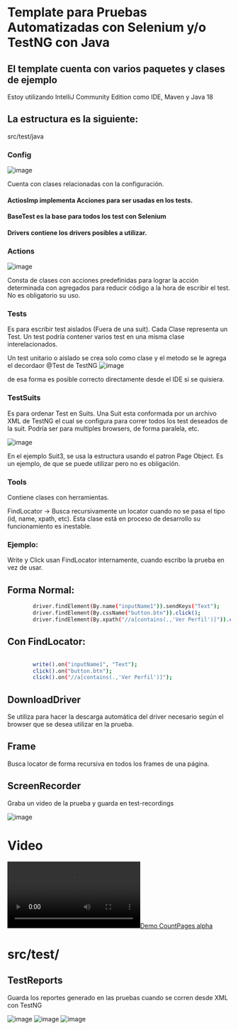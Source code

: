# Template para Pruebas Automatizadas con Selenium y/o TestNG con Java

## El template cuenta con varios paquetes y clases de ejemplo

Estoy utilizando IntelliJ Community Edition como IDE, Maven y Java 18

## La estructura es la siguiente:

src/test/java

### Config
![image](https://user-images.githubusercontent.com/850505/187938402-0a9336bb-def2-4aeb-bc1c-0a2fc305e1e2.png)


Cuenta con clases relacionadas con la configuración.

#### ActiosImp implementa Acciones para ser usadas en los tests.

#### BaseTest es la base para todos los test con Selenium

#### Drivers contiene los drivers posibles a utilizar.

### Actions

![image](https://user-images.githubusercontent.com/850505/187938322-79d20f45-fe6b-40dd-9b0b-9f6aeea19057.png)


Consta de clases con acciones predefinidas para lograr la acción determinada con agregados para reducir código a la hora
de escribir el test. No es obligatorio su uso.

### Tests

Es para escribir test aislados (Fuera de una suit). Cada Clase representa un Test. Un test podría contener varios test en una misma clase
interelacionados.

Un test unitario o aislado se crea solo como clase y el metodo se le agrega el decordaor @Test de TestNG
![image](https://user-images.githubusercontent.com/850505/187942410-7380dc79-7581-4266-a94c-eb4066f53d56.png)

de esa forma es posible correcto directamente desde el IDE si se quisiera. 

### TestSuits

Es para ordenar Test en Suits. Una Suit esta conformada por un archivo XML de TestNG el cual se configura para correr
todos los test deseados de la suit. Podría ser para multiples browsers, de forma paralela, etc.

![image](https://user-images.githubusercontent.com/850505/187941281-20f24f10-0311-4634-9ace-f1c8e04ff343.png)

En el ejemplo Suit3, se usa la estructura usando el patron Page Object. Es un ejemplo, de que se puede utilizar pero no es obligación.


### Tools

Contiene clases con herramientas.

FindLocator -> Busca recursivamente un locator cuando no se pasa el tipo (id, name, xpath, etc).
Esta clase está en proceso de desarrollo su funcionamiento es inestable.

### Ejemplo:

Write y Click usan FindLocator internamente, cuando escribo la prueba en vez de usar.

## Forma Normal:

```sh
        driver.findElement(By.name("inputName1")).sendKeys("Text");
        driver.findElement(By.cssName("button.btn")).click();
        driver.findElement(By.xpath("//a[contains(.,'Ver Perfil')]")).click();
```

## Con FindLocator:

```sh

        write().on("inputName1", "Text");
        click().on("button.btn");
        click().on("//a[contains(.,'Ver Perfil')]");
```

## DownloadDriver

Se utiliza para hacer la descarga automática del driver necesario según el browser que se desea utilizar
en la prueba.

## Frame
Busca locator de forma recursiva en todos los frames de una página.

## ScreenRecorder 
Graba un video de la prueba y guarda en test-recordings

![image](https://user-images.githubusercontent.com/850505/187944048-d7abf001-d7de-4142-85d4-7038f8acb084.png)

# Video


[![Demo CountPages alpha](https://user-images.githubusercontent.com/850505/187945264-43d6a4b3-e292-4d99-93d3-99df7e1ede88.mp4)](https://user-images.githubusercontent.com/850505/187945264-43d6a4b3-e292-4d99-93d3-99df7e1ede88.mp4)


# src/test/

## TestReports

Guarda los reportes generado en las pruebas cuando se corren desde XML con TestNG

![image](https://user-images.githubusercontent.com/850505/187942947-a004a503-7ca6-418b-a9b8-b2815a6d324c.png)
![image](https://user-images.githubusercontent.com/850505/187943715-23f779e4-a125-42a0-9b46-1e4ce9bc44bc.png)
![image](https://user-images.githubusercontent.com/850505/187943665-a5f79d4e-a58a-43ec-9b05-080ef01fbe59.png)




